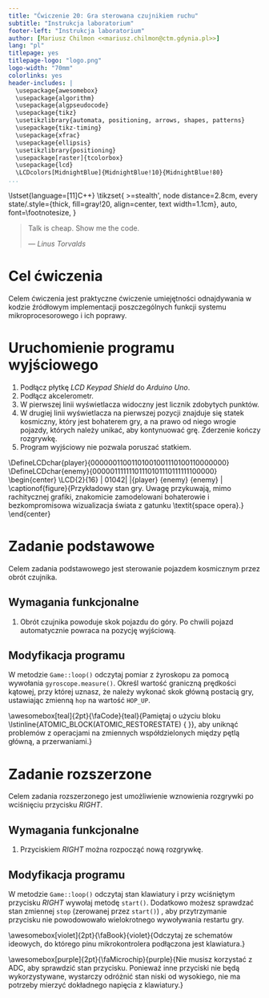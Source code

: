 ```yaml
---
title: "Ćwiczenie 20: Gra sterowana czujnikiem ruchu"
subtitle: "Instrukcja laboratorium"
footer-left: "Instrukcja laboratorium"
author: [Mariusz Chilmon <<mariusz.chilmon@ctm.gdynia.pl>>]
lang: "pl"
titlepage: yes
titlepage-logo: "logo.png"
logo-width: "70mm"
colorlinks: yes
header-includes: |
  \usepackage{awesomebox}
  \usepackage{algorithm}
  \usepackage{algpseudocode}
  \usepackage{tikz}
  \usetikzlibrary{automata, positioning, arrows, shapes, patterns}
  \usepackage{tikz-timing}
  \usepackage{xfrac}
  \usepackage{ellipsis}
  \usetikzlibrary{positioning}
  \usepackage[raster]{tcolorbox}
  \usepackage{lcd}
  \LCDcolors[MidnightBlue]{MidnightBlue!10}{MidnightBlue!80}
...
```


\lstset{language=[11]C++}
\tikzset{
    >=stealth',
    node distance=2.8cm,
    every state/.style={thick, fill=gray!20, align=center, text width=1.1cm},
    auto,
    font=\footnotesize,
}

> Talk is cheap. Show me the code.
>
> — _Linus Torvalds_

# Cel ćwiczenia

Celem ćwiczenia jest praktyczne ćwiczenie umiejętności odnajdywania w kodzie źródłowym implementacji poszczególnych funkcji systemu mikroprocesorowego i ich poprawy.

# Uruchomienie programu wyjściowego

1. Podłącz płytkę _LCD Keypad Shield_ do _Arduino Uno_.
1. Podłącz akcelerometr.
1. W pierwszej linii wyświetlacza widoczny jest licznik zdobytych punktów.
1. W drugiej linii wyświetlacza na pierwszej pozycji znajduje się statek kosmiczny, który jest bohaterem gry, a na prawo od niego wrogie pojazdy, których należy unikać, aby kontynuować grę. Zderzenie kończy rozgrywkę.
1. Program wyjściowy nie pozwala poruszać statkiem.

\DefineLCDchar{player}{00000011001101001001110100110000000}
\DefineLCDchar{enemy}{00000111111101110101110111111100000}
\begin{center}
\LCD{2}{16}
    |           01042|
    |{player}     {enemy}      {enemy}  |
\captionof{figure}{Przykładowy stan gry. Uwagę przykuwają, mimo rachitycznej grafiki, znakomicie zamodelowani bohaterowie i bezkompromisowa wizualizacja świata z gatunku \textit{space opera}.}
\end{center}

# Zadanie podstawowe

Celem zadania podstawowego jest sterowanie pojazdem kosmicznym przez obrót czujnika.

## Wymagania funkcjonalne

1. Obrót czujnika powoduje skok pojazdu do góry. Po chwili pojazd automatycznie powraca na pozycję wyjściową.

## Modyfikacja programu

W metodzie `Game::loop()` odczytaj pomiar z żyroskopu za pomocą wywołania `gyroscope.measure()`. Określ wartość graniczną prędkości kątowej, przy której uznasz, że należy wykonać skok główną postacią gry, ustawiając zmienną `hop` na wartość `HOP_UP`.

\awesomebox[teal]{2pt}{\faCode}{teal}{Pamiętaj o użyciu bloku \lstinline{ATOMIC\_BLOCK(ATOMIC\_RESTORESTATE) \{ \}}, aby uniknąć problemów z operacjami na zmiennych współdzielonych między pętlą główną, a przerwaniami.}

# Zadanie rozszerzone

Celem zadania rozszerzonego jest umożliwienie wznowienia rozgrywki po wciśnięciu przycisku _RIGHT_.

## Wymagania funkcjonalne

1. Przyciskiem _RIGHT_ można rozpocząć nową rozgrywkę.

## Modyfikacja programu

W metodzie `Game::loop()` odczytaj stan klawiatury i przy wciśniętym przycisku _RIGHT_ wywołaj metodę `start()`. Dodatkowo możesz sprawdzać stan zmiennej `stop` (zerowanej przez `start()`) , aby przytrzymanie przycisku nie powodowowało wielokrotnego wywoływania restartu gry.

\awesomebox[violet]{2pt}{\faBook}{violet}{Odczytaj ze schematów ideowych, do którego pinu mikrokontrolera podłączona jest klawiatura.}

\awesomebox[purple]{2pt}{\faMicrochip}{purple}{Nie musisz korzystać z ADC, aby sprawdzić stan przycisku. Ponieważ inne przyciski nie będą wykorzystywane, wystarczy odróżnić stan niski od wysokiego, nie ma potrzeby mierzyć dokładnego napięcia z klawiatury.}

